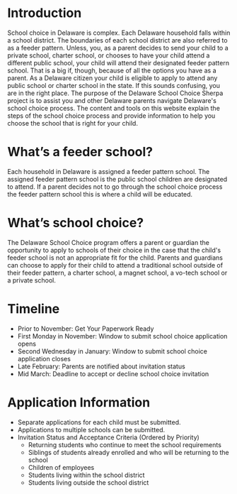 # Introduction

School choice in Delaware is complex. Each Delaware household falls within a school district. The boundaries of each school district are also referred to as a feeder pattern. Unless, you, as a parent decides to send your child to a private school, charter school, or chooses to have your child attend a different public school, your child will attend their designated feeder pattern school. That is a big if, though, because of all the options you have as a parent. As a Delaware citizen your child is eligible to apply to attend any public school or charter school in the state. If this sounds confusing, you are in the right place. The purpose of the Delaware School Choice Sherpa project is to assist you and other Delaware parents navigate Delaware's school choice process. The content and tools  on this website explain the steps of the school choice process and provide information to help you choose the school that is right for your child. 

# What’s a feeder school?

Each household in Delaware is assigned a feeder pattern school. The assigned feeder pattern school is the public school children are designated to attend. If a parent decides not to go through the school choice process the feeder pattern school this is where a child will be educated.

# What’s school choice?

The Delaware School Choice program offers a parent or guardian the opportunity to apply to schools of their choice in the case that the child's feeder school is not an appropriate fit for the child. Parents and guardians can choose to apply for their child to attend a traditional school outside of their feeder pattern, a charter school, a magnet school, a vo-tech school or a private school.

# Timeline

* Prior to November: Get Your Paperwork Ready
* First Monday in November: Window to submit school choice application opens
* Second Wednesday in January: Window to submit school choice application closes
* Late February: Parents are notified about invitation status
* Mid March: Deadline to accept or decline school choice invitation

# Application Information

* Separate applications for each child must be submitted. 
* Applications to multiple schools can be submitted.
* Invitation Status and Acceptance Criteria (Ordered by Priority)
  * Returning students who continue to meet the school requirements
  * Siblings of students already enrolled and who will be returning to the school
  * Children of employees
  * Students living within the school district
  * Students living outside the school district

